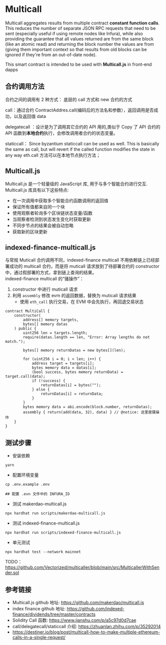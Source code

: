 # Multicall

Multicall aggregates results from multiple contract **constant function calls**.
This reduces the number of separate JSON RPC requests that need to be sent (especially useful if using remote nodes like Infura), while also providing the guarantee that all values returned are from the same block (like an atomic read) and returning the block number the values are from (giving them important context so that results from old blocks can be ignored if they're from an out-of-date node).

This smart contract is intended to be used with **Multicall.js** in front-end dapps

## 合约调用方法

合约之间的调用有 2 种方式： 底层的 call 方式和 new 合约的方式

call：通过合约 ContractAddres.call(编码后的方法名和参数），返回调用是否成功，以及返回值 data

delegatecall ：设计是为了调用其它合约的 API 用的,类似于 Copy 了 API 合约的 API 函数到**本地合约**执行，会修改调用者合约的状态变量。

staticcall： Since byzantium staticcall can be used as well. This is basically the same as call, but will revert if the called function modifies the state in any way
eth.call 方法可以在本地节点执行方法；

## Multicall.js

Multicall.js 是一个轻量级的 JavaScript 库, 用于与多个智能合约进行交互.
Multicall.js 库具有以下这些特点:

- 在一次调用中获取多个智能合约函数调用的返回值
- 保证所有值都来自同一个块
- 使用观察者轮询多个区块链状态变量/函数
- 当观察者检测到状态发生变化时获取更新
- 不同步节点的结果会被自动忽略
- 获取新的区块更新

## indexed-finance-multicall.js

与常规 Muticall 合约调用不同，indexed-finance multicall 不用依赖链上已经部署成功的 multicall 合约，而是将 muticall 请求放到了待部署合约的 constructor 中，通过假部署的方式，拿到链上查询的结果。  
indexed-finance multicall 的“骚操作”：

1. constructor 中进行 muticall 请求
2. 利用 `assembly` 修改 evm 的返回数据，替换为 muticall 请求结果
   - 使用 `eth_call` 执行交易，在 EVM 中会先执行，再回退交易状态

```solidity
contract MultiCall {
    constructor(
        address[] memory targets,
        bytes[] memory datas
    ) public {
        uint256 len = targets.length;
        require(datas.length == len, "Error: Array lengths do not match.");

        bytes[] memory returnDatas = new bytes[](len);

        for (uint256 i = 0; i < len; i++) {
            address target = targets[i];
            bytes memory data = datas[i];
            (bool success, bytes memory returnData) = target.call(data);
            if (!success) {
                returnDatas[i] = bytes("");
            } else {
                returnDatas[i] = returnData;
            }
        }
        bytes memory data = abi.encode(block.number, returnDatas);
        assembly { return(add(data, 32), data) } // @notice: 这里是骚操作
    }
}
```

## 测试步骤

- 安装依赖

```shell
yarn
```

- 配置环境变量

```shell
cp .env.example .env

## 配置 .evn 文件中的 INFURA_ID
```

- 测试 makerdao-multicall.js

```shell
npx hardhat run scripts/makerdao-multicall.js
```

- 测试 indexed-finance-multicall.js

```shell
npx hardhat run scripts/indexed-finance-multicall.js
```

- 单元测试

```shell
npx hardhat test --network mainnet
```


TODO： 
https://github.com/Vectorized/multicaller/blob/main/src/MulticallerWithSender.sol 
## 参考链接

- Multicall.js github 地址: https://github.com/makerdao/multicall.js
- index finance github 地址: https://github.com/indexed-finance/dividends/tree/master/contracts
- Solidity Call 函数: https://www.jianshu.com/p/a5c97d0d7cae
- call/delegatecall/staticcall 介绍: https://zhuanlan.zhihu.com/p/35292014
- https://destiner.io/blog/post/multicall-how-to-make-multiple-ethereum-calls-in-a-single-request/